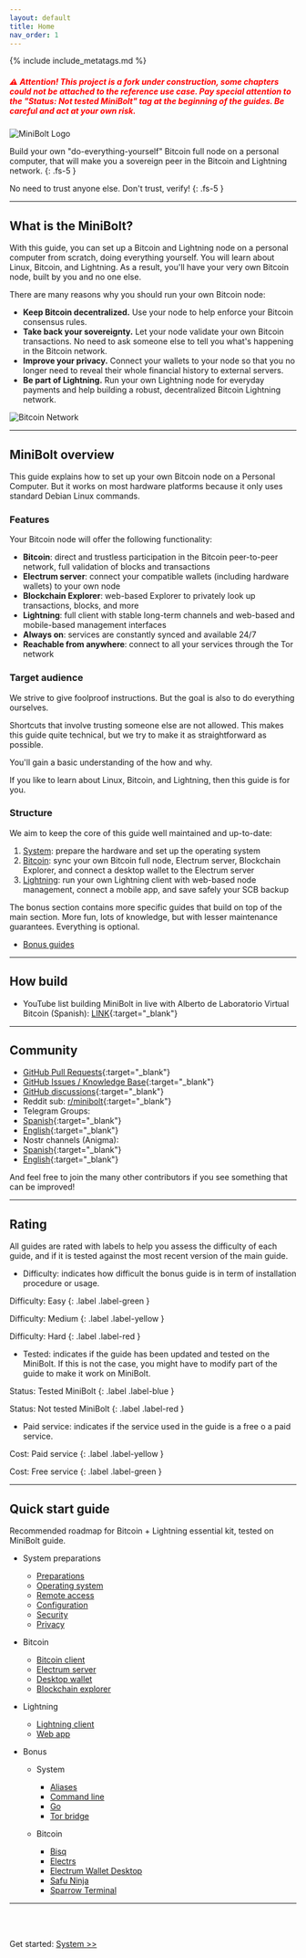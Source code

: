 ```yaml
---
layout: default
title: Home
nav_order: 1
---
```

<!-- markdownlint-disable MD014 MD022 MD025 MD033 MD040 -->

{% include include_metatags.md %}

##### <span style="color:red">⚠️ Attention! This project is a fork under construction, some chapters could not be attached to the reference use case. Pay special attention to the **"Status: Not tested MiniBolt"** tag at the beginning of the guides. Be careful and act at your own risk.</span>

![MiniBolt Logo](images/minibolt-home-screen.png)

Build your own "do-everything-yourself" Bitcoin full node on a personal computer, that will make you a sovereign peer in the Bitcoin and Lightning network.
{: .fs-5 }

No need to trust anyone else. Don't trust, verify!
{: .fs-5 }

---

## What is the MiniBolt?

With this guide, you can set up a Bitcoin and Lightning node on a personal computer from scratch, doing everything yourself.
You will learn about Linux, Bitcoin, and Lightning.
As a result, you'll have your very own Bitcoin node, built by you and no one else.

There are many reasons why you should run your own Bitcoin node:

* **Keep Bitcoin decentralized.** Use your node to help enforce your Bitcoin consensus rules.
* **Take back your sovereignty.** Let your node validate your own Bitcoin transactions. No need to ask someone else to tell you what's happening in the Bitcoin network.
* **Improve your privacy.** Connect your wallets to your node so that you no longer need to reveal their whole financial history to external servers.
* **Be part of Lightning.** Run your own Lightning node for everyday payments and help building a robust, decentralized Bitcoin Lightning network.

![Bitcoin Network](images/bitcoin-network-small.png)

---

## MiniBolt overview

This guide explains how to set up your own Bitcoin node on a Personal Computer.
But it works on most hardware platforms because it only uses standard Debian Linux commands.

### Features

Your Bitcoin node will offer the following functionality:

* **Bitcoin**: direct and trustless participation in the Bitcoin peer-to-peer network, full validation of blocks and transactions
* **Electrum server**: connect your compatible wallets (including hardware wallets) to your own node
* **Blockchain Explorer**: web-based Explorer to privately look up transactions, blocks, and more
* **Lightning**: full client with stable long-term channels and web-based and mobile-based management interfaces
* **Always on**: services are constantly synced and available 24/7
* **Reachable from anywhere**: connect to all your services through the Tor network

### Target audience

We strive to give foolproof instructions. But the goal is also to do everything ourselves.

Shortcuts that involve trusting someone else are not allowed. This makes this guide quite technical, but we try to make it as straightforward as possible.

You'll gain a basic understanding of the how and why.

If you like to learn about Linux, Bitcoin, and Lightning, then this guide is for you.

### Structure

We aim to keep the core of this guide well maintained and up-to-date:

1. [System](guide/system/index.md): prepare the hardware and set up the operating system
1. [Bitcoin](guide/bitcoin/index.md): sync your own Bitcoin full node, Electrum server, Blockchain Explorer, and connect a desktop wallet to the Electrum server
1. [Lightning](guide/lightning/index.md): run your own Lightning client with web-based node management, connect a mobile app, and save safely your SCB backup

The bonus section contains more specific guides that build on top of the main section.
More fun, lots of knowledge, but with lesser maintenance guarantees.
Everything is optional.

* [Bonus guides](guide/bonus/index.md)

---

## How build

- YouTube list building MiniBolt in live with Alberto de Laboratorio Virtual Bitcoin (Spanish): [LINK](https://youtube.com/playlist?list=PL7-Q40ihLbmP9vXZGdQgEozQnFISzT8ms){:target="_blank"}

---

## Community

* [GitHub Pull Requests](https://github.com/twofaktor/minibolt/pulls){:target="_blank"}
* [GitHub Issues / Knowledge Base](https://github.com/twofaktor/minibolt/issues){:target="_blank"}
* [GitHub discussions](https://github.com/twofaktor/minibolt/discussions){:target="_blank"}
* Reddit sub: [r/minibolt](https://www.reddit.com/r/minibolt/){:target="_blank"}
* Telegram Groups: 
 * [Spanish](https://t.me/minibolt_es){:target="_blank"}
 * [English](https://t.me/minibolt){:target="_blank"}
* Nostr channels (Anigma):
 * [Spanish](https://anigma.io/?channel=3bd633eaad12242572bfc5ba10d3e52b2c0e152f4207383858993c373d314015){:target="_blank"}
 * [English](https://anigma.io/?channel=aa64f2ead929ce8417f85bde7d22ebde13cc01ceb4e00145572437eb1ad46249){:target="_blank"}

And feel free to join the many other contributors if you see something that can be improved!

---

## Rating

All guides are rated with labels to help you assess the difficulty of each guide, and if it is tested against the most recent version of the main guide.

* Difficulty: indicates how difficult the bonus guide is in term of installation procedure or usage.

Difficulty: Easy
{: .label .label-green }

Difficulty: Medium
{: .label .label-yellow }

Difficulty: Hard
{: .label .label-red }

* Tested: indicates if the guide has been updated and tested on the MiniBolt. If this is not the case, you might have to modify part of the guide to make it work on MiniBolt.

Status: Tested MiniBolt
{: .label .label-blue }

Status: Not tested MiniBolt
{: .label .label-red }

* Paid service: indicates if the service used in the guide is a free o a paid service.

Cost: Paid service
{: .label .label-yellow }

Cost: Free service
{: .label .label-green }

---

## Quick start guide

Recommended roadmap for Bitcoin + Lightning essential kit, tested on MiniBolt guide.

* System preparations

  * [Preparations](guide/system/preparations.md)
  * [Operating system](guide/system/operating-system.md)
  * [Remote access](guide/system/remote-access.md)
  * [Configuration](guide/system/configuration.md)
  * [Security](guide/system/security.md)
  * [Privacy](guide/system/privacy.md)

* Bitcoin

  * [Bitcoin client](guide/bitcoin/bitcoin-client.md)
  * [Electrum server](guide/bitcoin/electrum-server.md)
  * [Desktop wallet](guide/bitcoin/desktop-wallet.md)
  * [Blockchain explorer](guide/bitcoin/blockchain-explorer.md)

* Lightning

  * [Lightning client](guide/lightning/lightning-client.md)
  * [Web app](guide/lightning/web-app.md)

* Bonus

  * System
    * [Aliases](guide/bonus/system/aliases.md)
    * [Command line](guide/bonus/system/command-line.md)
    * [Go](guide/bonus/system/go.md)
    * [Tor bridge](guide/bonus/system/tor-bridge.md)

  * Bitcoin
    * [Bisq](guide/bonus/bitcoin/bisq.md)
    * [Electrs](guide/bonus/bitcoin/electrs.md)
    * [Electrum Wallet Desktop](guide/bonus/bitcoin/electrum-wallet-desktop.md)
    * [Safu Ninja](guide/bonus/bitcoin/safu-ninja.md)
    * [Sparrow Terminal](guide/bonus/bitcoin/sparrow-terminal.md)

---

<br /><br />

Get started: [System >>](guide/system/index.md)

